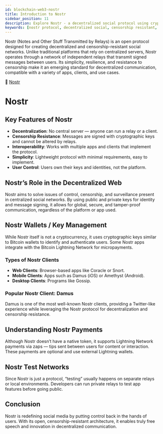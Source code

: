```yaml
---
id: blockchain-web3-nostr
title: Introduction to Nostr
sidebar_position: 11
description: Explore Nostr - a decentralized social protocol using cryptographic keys for censorship-resistant communication and social networking.
keywords: [nostr protocol, decentralized social, censorship resistant, cryptographic identity, nostr relays, social networking, web3 social, decentralized communication]
---
```


Nostr (Notes and Other Stuff Transmitted by Relays) is an open protocol designed for creating decentralized and censorship-resistant social networks. Unlike traditional platforms that rely on centralized servers, Nostr operates through a network of independent relays that transmit signed messages between users.
Its simplicity, resilience, and resistance to censorship make it an emerging standard for decentralized communication, compatible with a variety of apps, clients, and use cases.

🔗 [Nostr](https://nostr.com/)

# Nostr

## Key Features of Nostr
* **Decentralization**: No central server — anyone can run a relay or a client.
* **Censorship Resistance**: Messages are signed with cryptographic keys and cannot be altered by relays.
* **Interoperability**: Works with multiple apps and clients that implement the protocol.
* **Simplicity**: Lightweight protocol with minimal requirements, easy to implement.
* **User Control**: Users own their keys and identities, not the platform.

## Nostr’s Role in the Decentralized Web
Nostr aims to solve issues of control, censorship, and surveillance present in centralized social networks. By using public and private keys for identity and message signing, it allows for global, secure, and tamper-proof communication, regardless of the platform or app used.

## Nostr Wallets / Key Management
While Nostr itself is not a cryptocurrency, it uses cryptographic keys similar to Bitcoin wallets to identify and authenticate users. Some Nostr apps integrate with the Bitcoin Lightning Network for micropayments.

### Types of Nostr Clients
* **Web Clients**: Browser-based apps like Coracle or Snort.
* **Mobile Clients**: Apps such as Damus (iOS) or Amethyst (Android).
* **Desktop Clients**: Programs like Gossip.

### Popular Nostr Client: Damus
Damus is one of the most well-known Nostr clients, providing a Twitter-like experience while leveraging the Nostr protocol for decentralization and censorship resistance.

## Understanding Nostr Payments
Although Nostr doesn’t have a native token, it supports Lightning Network payments via zaps — tips sent between users for content or interaction. These payments are optional and use external Lightning wallets.

## Nostr Test Networks
Since Nostr is just a protocol, “testing” usually happens on separate relays or local environments. Developers can run private relays to test app features before going public.

## Conclusion
Nostr is redefining social media by putting control back in the hands of users. With its open, censorship-resistant architecture, it enables truly free speech and innovation in decentralized communication.

